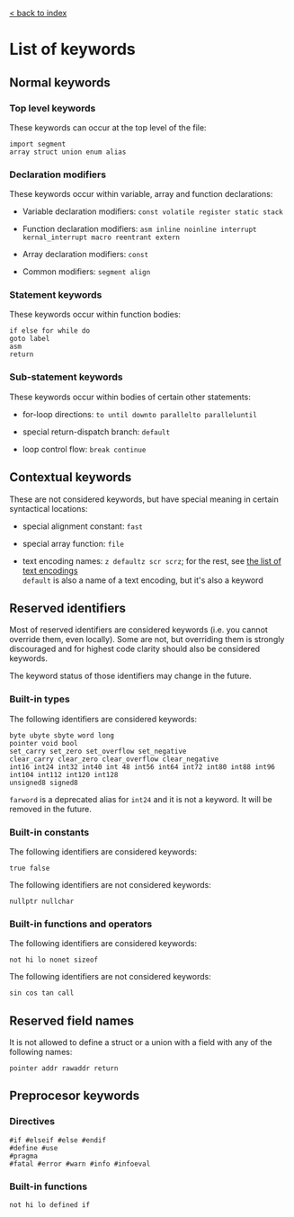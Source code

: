 [< back to index](../doc_index.md)

# List of keywords

## Normal keywords

### Top level keywords

These keywords can occur at the top level of the file:

    import segment
    array struct union enum alias

### Declaration modifiers

These keywords occur within variable, array and function declarations:

* Variable declaration modifiers: `const volatile register static stack` 

* Function declaration modifiers: `asm inline noinline interrupt kernal_interrupt macro reentrant extern`

* Array declaration modifiers: `const`

* Common modifiers: `segment align`
    
### Statement keywords

These keywords occur within function bodies:

    if else for while do
    goto label
    asm
    return

### Sub-statement keywords

These keywords occur within bodies of certain other statements:

* for-loop directions: `to until downto parallelto paralleluntil`

* special return-dispatch branch: `default`

* loop control flow: `break continue`

## Contextual keywords

These are not considered keywords, but have special meaning in certain syntactical locations:

* special alignment constant: `fast`

* special array function: `file`

* text encoding names: `z defaultz scr scrz`; for the rest, see [the list of text encodings](./text.md)  
`default` is also a name of a text encoding, but it's also a keyword

## Reserved identifiers

Most of reserved identifiers are considered keywords (i.e. you cannot override them, even locally).
Some are not, but overriding them is strongly discouraged and for highest code clarity should also be considered keywords.

The keyword status of those identifiers may change in the future.

### Built-in types

The following identifiers are considered keywords:

    byte ubyte sbyte word long
    pointer void bool     
    set_carry set_zero set_overflow set_negative    
    clear_carry clear_zero clear_overflow clear_negative    
    int16 int24 int32 int40 int 48 int56 int64 int72 int80 int88 int96 int104 int112 int120 int128    
    unsigned8 signed8

`farword` is a deprecated alias for `int24` and it is not a keyword. It will be removed in the future.
    
### Built-in constants

The following identifiers are considered keywords:

    true false
    
The following identifiers are not considered keywords:

    nullptr nullchar
    
### Built-in functions and operators

The following identifiers are considered keywords:

    not hi lo nonet sizeof
    
The following identifiers are not considered keywords:

    sin cos tan call

## Reserved field names

It is not allowed to define a struct or a union with a field with any of the following names:

    pointer addr rawaddr return

## Preprocesor keywords

### Directives

    #if #elseif #else #endif
    #define #use
    #pragma
    #fatal #error #warn #info #infoeval
    
### Built-in functions

    not hi lo defined if